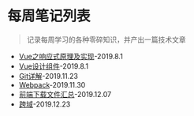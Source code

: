 # 每周笔记列表

> 记录每周学习的各种零碎知识，并产出一篇技术文章

- [Vue之响应式原理及实现](https://github.com/Sofiya-xuanxuan/blog/tree/master/4-Weekly/weekly/1.md)-2019.8.1
- [Vue设计组件](https://github.com/Sofiya-xuanxuan/blog/tree/master/4-Weekly/weekly/2.md)-2019.8.1
- [Git详解](https://github.com/Sofiya-xuanxuan/blog/tree/master/4-Weekly/weekly/3.md)-2019.11.23
- [Webpack](https://github.com/Sofiya-xuanxuan/blog/tree/master/4-Weekly/weekly/4.md)-2019.11.30
- [前端下载文件汇总](https://github.com/Sofiya-xuanxuan/blog/tree/master/4-Weekly/weekly/5.md)-2019.12.07
- [跨域]()-2019.12.23

